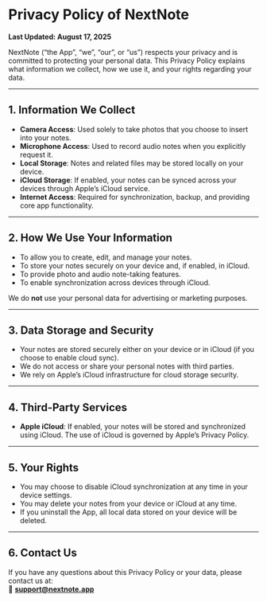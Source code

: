 # Privacy Policy of NextNote

**Last Updated: August 17, 2025**

NextNote (“the App”, “we”, “our”, or “us”) respects your privacy and is committed to protecting your personal data. This Privacy Policy explains what information we collect, how we use it, and your rights regarding your data.

---

## 1. Information We Collect

- **Camera Access**: Used solely to take photos that you choose to insert into your notes.  
- **Microphone Access**: Used to record audio notes when you explicitly request it.  
- **Local Storage**: Notes and related files may be stored locally on your device.  
- **iCloud Storage**: If enabled, your notes can be synced across your devices through Apple’s iCloud service.  
- **Internet Access**: Required for synchronization, backup, and providing core app functionality.

---

## 2. How We Use Your Information

- To allow you to create, edit, and manage your notes.  
- To store your notes securely on your device and, if enabled, in iCloud.  
- To provide photo and audio note-taking features.  
- To enable synchronization across devices through iCloud.  

We do **not** use your personal data for advertising or marketing purposes.

---

## 3. Data Storage and Security

- Your notes are stored securely either on your device or in iCloud (if you choose to enable cloud sync).  
- We do not access or share your personal notes with third parties.  
- We rely on Apple’s iCloud infrastructure for cloud storage security.

---

## 4. Third-Party Services

- **Apple iCloud**: If enabled, your notes will be stored and synchronized using iCloud. The use of iCloud is governed by Apple’s Privacy Policy.  

---

## 5. Your Rights

- You may choose to disable iCloud synchronization at any time in your device settings.  
- You may delete your notes from your device or iCloud at any time.  
- If you uninstall the App, all local data stored on your device will be deleted.  

---

## 6. Contact Us

If you have any questions about this Privacy Policy or your data, please contact us at:  
📧 **support@nextnote.app**


